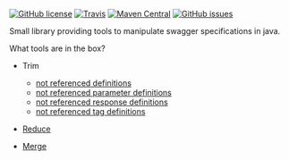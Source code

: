 [![GitHub license](https://img.shields.io/badge/license-Apache%202-blue.svg?style=plastic)](https://raw.githubusercontent.com/signed/swagger-toolbox/master/LICENSE)
[![Travis](https://img.shields.io/travis/signed/swagger-toolbox/master.svg?style=plastic)]()
[![Maven Central](https://img.shields.io/maven-central/v/com.github.signed.swagger/swagger-toolbox.svg?style=plastic)]()
[![GitHub issues](https://img.shields.io/github/issues/signed/swagger-toolbox.svg?style=plastic)](https://github.com/signed/swagger-toolbox/issues)

Small library providing tools to manipulate swagger specifications in java.

What tools are in the box?
 
- Trim
  - [not referenced definitions](src/test/resources/features/trim_model_definitions.feature)
  - [not referenced parameter definitions](src/test/resources/features/trim_parameter_definitions.feature)
  - [not referenced response definitions](src/test/resources/features/trim_response_definitions.feature)
  - [not referenced tag definitions](src/test/resources/features/trim_tag_definitions.feature)

- [Reduce](src/test/resources/features/reduce.feature)

- [Merge](src/test/resources/features/merge.feature)

